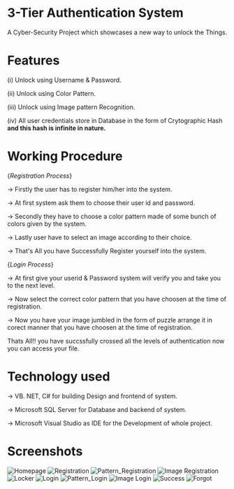 # 3-Tier Authentication System
A Cyber-Security Project which showcases a new way to unlock the Things.
# Features

(i) Unlock using Username & Password.

(ii) Unlock using Color Pattern. 

(iii) Unlock using Image pattern Recognition. 

(iv) All user credentials store in Database in the form of Crytographic Hash **and this hash is infinite in nature.**

# Working Procedure

{_Registration Process_}

-> Firstly the user has to register him/her into the system.

-> At first system ask them to choose their user id and password.

-> Secondly they have to choose a color pattern made of some bunch of colors given by the system.

-> Lastly user have to select an image according to their choice.

-> That's All you have Successfully Register yourself into the system.


{_Login Process_}

-> At first give your userid & Password system will verify you and take you to the next level.

-> Now select the correct color pattern that you have choosen at the time of registration.

-> Now you have your image jumbled in the form of puzzle arrange it in corect manner that you have choosen at the time of registration.

   Thats All!! you have succssfully crossed all the levels of authentication now you can access your file.

# Technology used

 -> VB. NET, C# for building Design and frontend of system.
 
 -> Microsoft SQL Server for Database and backend of system.
 
 -> Microsoft Visual Studio as IDE for the Development of whole project. 

# Screenshots

![Homepage](https://github.com/Reddeadhacker2/3-TierAuthenticationSystem/assets/87486118/11bed910-504c-4687-bcbe-5fa471f420a2)
![Registration](https://github.com/Reddeadhacker2/3-TierAuthenticationSystem/assets/87486118/d557bdab-2c82-4c26-bb49-3bd6bdb3416a)
![Pattern_Registration](https://github.com/Reddeadhacker2/3-TierAuthenticationSystem/assets/87486118/9c2b8ceb-db94-4634-a4dd-9935c2d4aed4)
![Image Registration](https://github.com/Reddeadhacker2/3-TierAuthenticationSystem/assets/87486118/daca4659-842b-4ff2-93d7-5037c58505e5)
![Locker](https://github.com/Reddeadhacker2/3-TierAuthenticationSystem/assets/87486118/8e995930-2198-45ac-b617-629cb938df72)
![Login](https://github.com/Reddeadhacker2/3-TierAuthenticationSystem/assets/87486118/0dfa0db7-501f-4d63-a1b0-0b007fed5899)
![Pattern_Login](https://github.com/Reddeadhacker2/3-TierAuthenticationSystem/assets/87486118/0926ce1b-1d8a-471b-9c5c-6c20fba1f256)
![Image Login](https://github.com/Reddeadhacker2/3-TierAuthenticationSystem/assets/87486118/c33db2cd-5ad7-4f14-860c-d9951696f6fa)
![Success](https://github.com/Reddeadhacker2/3-TierAuthenticationSystem/assets/87486118/ea7da752-bbcd-4a27-a411-913b12c29bae)
![Forgot](https://github.com/Reddeadhacker2/3-TierAuthenticationSystem/assets/87486118/1ec05d14-46a9-4eaf-89d2-eb5943cb5bfd)



